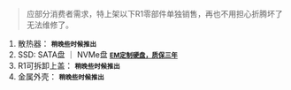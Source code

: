 > 应部分消费者需求，特上架以下R1零部件单独销售，再也不用担心折腾坏了无法维修了。

1. 散热器：  **<small>稍晚些时候推出</small>**
2. SSD: SATA盘  ｜ NVMe盘   **<small> [EM定制硬盘，质保三年](https://item.taobao.com/item.htm?ft=t&id=686963354915)</small>**
3. R1可拆卸上盖：  **<small>稍晚些时候推出</small>**
4. 金属外壳：  **<small>稍晚些时候推出</small>**
